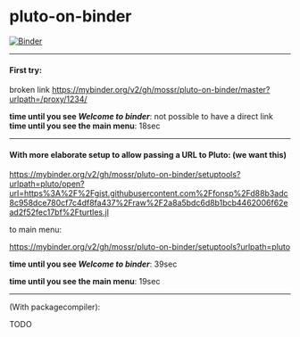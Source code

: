 # pluto-on-binder

[![Binder](https://mybinder.org/badge_logo.svg)](https://mybinder.org/v2/gh/mossr/pluto-on-binder/master?urlpath=pluto/open?url=https%3A%2F%2Fgist.githubusercontent.com%2Ffonsp%2Fd88b3adc8c958dce780cf7c4df8fa437%2Fraw%2F2a8a5bdc6d8b1bcb4462006f62ead2f52fec17bf%2Fturtles.jl)

---

#### First try:

broken link https://mybinder.org/v2/gh/mossr/pluto-on-binder/master?urlpath=/proxy/1234/

**time until you see _Welcome to binder_**: not possible to have a direct link
**time until you see the main menu**: 18sec

---

#### With more elaborate setup to allow passing a URL to Pluto: (we want this)

https://mybinder.org/v2/gh/mossr/pluto-on-binder/setuptools?urlpath=pluto/open?url=https%3A%2F%2Fgist.githubusercontent.com%2Ffonsp%2Fd88b3adc8c958dce780cf7c4df8fa437%2Fraw%2F2a8a5bdc6d8b1bcb4462006f62ead2f52fec17bf%2Fturtles.jl

to main menu:

https://mybinder.org/v2/gh/mossr/pluto-on-binder/setuptools?urlpath=pluto

**time until you see _Welcome to binder_**: 39sec

**time until you see the main menu**: 19sec

---

(With packagecompiler):

TODO
